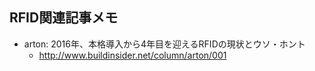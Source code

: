 ## RFID関連記事メモ


* arton: 2016年、本格導入から4年目を迎えるRFIDの現状とウソ・ホント
  * http://www.buildinsider.net/column/arton/001


